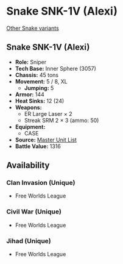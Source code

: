 # Snake SNK-1V (Alexi)

[Other Snake variants](../snake.md)

## Snake SNK-1V (Alexi)
- **Role:** Sniper
- **Tech Base:** Inner Sphere (3057)
- **Chassis:** 45 tons
- **Movement:** 5 / 8, XL
  - **Jumping:** 5
- **Armor:** 144
- **Heat Sinks:** 12 (24)
- **Weapons:**
  - ER Large Laser × 2
  - Streak SRM 2 × 3 (ammo: 50)
- **Equipment:**
  - CASE
- **Source:** [Master Unit List](http://masterunitlist.info/Unit/Details/2975/snake-snk-1v-alexi)
- **Battle Value:** 1316

## Availability

### Clan Invasion (Unique)
- Free Worlds League

### Civil War (Unique)
- Free Worlds League

### Jihad (Unique)
- Free Worlds League

